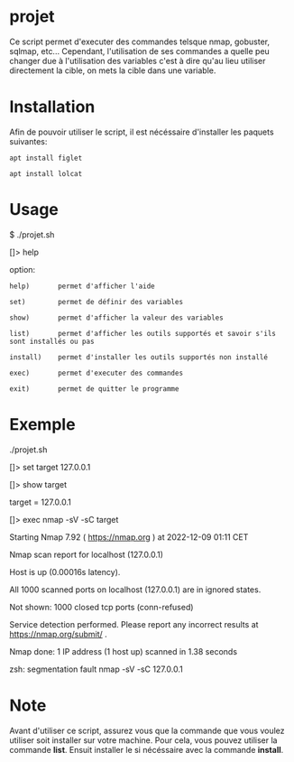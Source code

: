 # projet
Ce script permet d'executer des commandes telsque nmap, gobuster, sqlmap, etc...
Cependant, l'utilisation de ses commandes a quelle peu changer due à l'utilisation des variables c'est à dire qu'au lieu utiliser directement la cible, on mets la cible dans une variable.

# Installation
Afin de pouvoir utiliser le script, il est nécéssaire d'installer les paquets suivantes:

```apt install figlet```

```apt install lolcat```

# Usage

$ ./projet.sh

[]> help

option:

    help)       permet d'afficher l'aide

    set)        permet de définir des variables

    show)       permet d'afficher la valeur des variables

    list)       permet d'afficher les outils supportés et savoir s'ils sont installés ou pas

    install)    permet d'installer les outils supportés non installé

    exec)       permet d'executer des commandes

    exit)       permet de quitter le programme


# Exemple
./projet.sh

[]> set target 127.0.0.1

[]> show target

target = 127.0.0.1

[]> exec nmap -sV -sC target

Starting Nmap 7.92 ( https://nmap.org ) at 2022-12-09 01:11 CET

Nmap scan report for localhost (127.0.0.1)

Host is up (0.00016s latency).

All 1000 scanned ports on localhost (127.0.0.1) are in ignored states.

Not shown: 1000 closed tcp ports (conn-refused)


Service detection performed. Please report any incorrect results at https://nmap.org/submit/ .

Nmap done: 1 IP address (1 host up) scanned in 1.38 seconds

zsh: segmentation fault  nmap -sV -sC 127.0.0.1



# Note
Avant d'utiliser ce script, assurez vous que la commande que vous voulez utiliser soit installer sur votre machine. Pour cela, vous pouvez utiliser la commande **list**. Ensuit installer le si nécéssaire avec la commande **install**.

